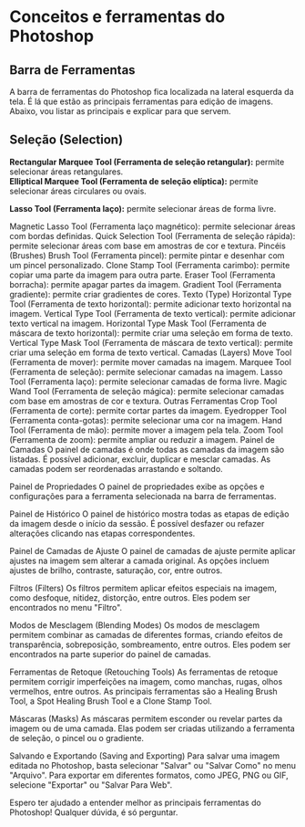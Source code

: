 # Conceitos e ferramentas do Photoshop

## Barra de Ferramentas
A barra de ferramentas do Photoshop fica localizada na lateral esquerda da tela. É lá que estão as principais ferramentas para edição de imagens. Abaixo, vou listar as principais e explicar para que servem.

## Seleção (Selection)
<b>Rectangular Marquee Tool (Ferramenta de seleção retangular):</b> permite selecionar áreas retangulares.
<br>
<b>Elliptical Marquee Tool (Ferramenta de seleção elíptica):</b> permite selecionar áreas circulares ou ovais.

<b>Lasso Tool (Ferramenta laço):</b> permite selecionar áreas de forma livre.

Magnetic Lasso Tool (Ferramenta laço magnético): permite selecionar áreas com bordas definidas.
Quick Selection Tool (Ferramenta de seleção rápida): permite selecionar áreas com base em amostras de cor e textura.
Pincéis (Brushes)
Brush Tool (Ferramenta pincel): permite pintar e desenhar com um pincel personalizado.
Clone Stamp Tool (Ferramenta carimbo): permite copiar uma parte da imagem para outra parte.
Eraser Tool (Ferramenta borracha): permite apagar partes da imagem.
Gradient Tool (Ferramenta gradiente): permite criar gradientes de cores.
Texto (Type)
Horizontal Type Tool (Ferramenta de texto horizontal): permite adicionar texto horizontal na imagem.
Vertical Type Tool (Ferramenta de texto vertical): permite adicionar texto vertical na imagem.
Horizontal Type Mask Tool (Ferramenta de máscara de texto horizontal): permite criar uma seleção em forma de texto.
Vertical Type Mask Tool (Ferramenta de máscara de texto vertical): permite criar uma seleção em forma de texto vertical.
Camadas (Layers)
Move Tool (Ferramenta de mover): permite mover camadas na imagem.
Marquee Tool (Ferramenta de seleção): permite selecionar camadas na imagem.
Lasso Tool (Ferramenta laço): permite selecionar camadas de forma livre.
Magic Wand Tool (Ferramenta de seleção mágica): permite selecionar camadas com base em amostras de cor e textura.
Outras Ferramentas
Crop Tool (Ferramenta de corte): permite cortar partes da imagem.
Eyedropper Tool (Ferramenta conta-gotas): permite selecionar uma cor na imagem.
Hand Tool (Ferramenta de mão): permite mover a imagem pela tela.
Zoom Tool (Ferramenta de zoom): permite ampliar ou reduzir a imagem.
Painel de Camadas
O painel de camadas é onde todas as camadas da imagem são listadas. É possível adicionar, excluir, duplicar e mesclar camadas. As camadas podem ser reordenadas arrastando e soltando.

Painel de Propriedades
O painel de propriedades exibe as opções e configurações para a ferramenta selecionada na barra de ferramentas.

Painel de Histórico
O painel de histórico mostra todas as etapas de edição da imagem desde o início da sessão. É possível desfazer ou refazer alterações clicando nas etapas correspondentes.

Painel de Camadas de Ajuste
O painel de camadas de ajuste permite aplicar ajustes na imagem sem alterar a camada original. As opções incluem ajustes de brilho, contraste, saturação, cor, entre outros.

Filtros (Filters)
Os filtros permitem aplicar efeitos especiais na imagem, como desfoque, nitidez, distorção, entre outros. Eles podem ser encontrados no menu "Filtro".

Modos de Mesclagem (Blending Modes)
Os modos de mesclagem permitem combinar as camadas de diferentes formas, criando efeitos de transparência, sobreposição, sombreamento, entre outros. Eles podem ser encontrados na parte superior do painel de camadas.

Ferramentas de Retoque (Retouching Tools)
As ferramentas de retoque permitem corrigir imperfeições na imagem, como manchas, rugas, olhos vermelhos, entre outros. As principais ferramentas são a Healing Brush Tool, a Spot Healing Brush Tool e a Clone Stamp Tool.

Máscaras (Masks)
As máscaras permitem esconder ou revelar partes da imagem ou de uma camada. Elas podem ser criadas utilizando a ferramenta de seleção, o pincel ou o gradiente.

Salvando e Exportando (Saving and Exporting)
Para salvar uma imagem editada no Photoshop, basta selecionar "Salvar" ou "Salvar Como" no menu "Arquivo". Para exportar em diferentes formatos, como JPEG, PNG ou GIF, selecione "Exportar" ou "Salvar Para Web".

Espero ter ajudado a entender melhor as principais ferramentas do Photoshop! Qualquer dúvida, é só perguntar.
